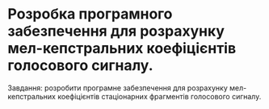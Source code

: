 # Розробка програмного забезпечення для розрахунку мел-кепстральних коефіцієнтів голосового сигналу.
Завдання: розробити програмне забезпечення для розрахунку мел-кепстральних коефіцієнтів стаціонарних фрагментів голосового сигналу.